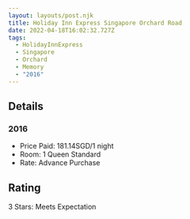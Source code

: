 ```yaml
---
layout: layouts/post.njk
title: Holiday Inn Express Singapore Orchard Road
date: 2022-04-18T16:02:32.727Z
tags:
  - HolidayInnExpress
  - Singapore
  - Orchard
  - Memory
  - "2016"
---
```

## Details

### 2016 

* Price Paid: 181.14SGD/1 night
* Room: 1 Queen Standard
* Rate: Advance Purchase

## Rating

3 Stars: Meets Expectation